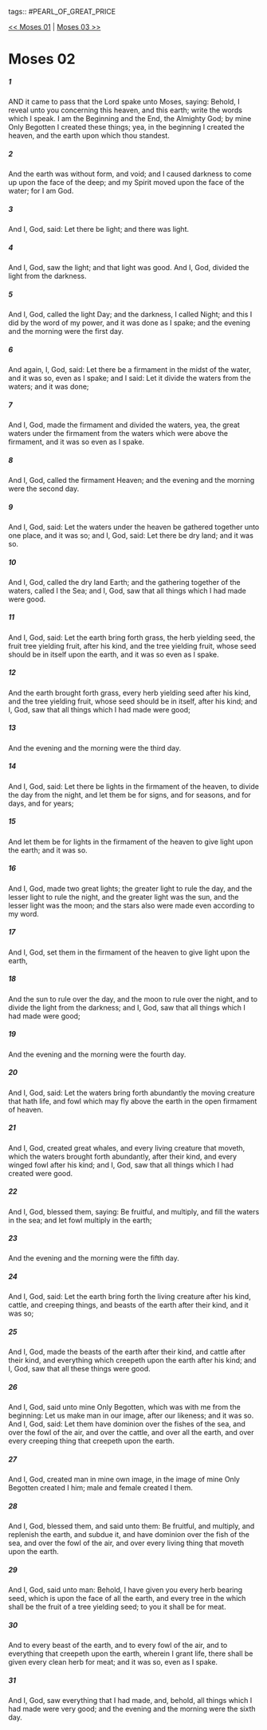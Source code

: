 tags:: #PEARL_OF_GREAT_PRICE

[<< Moses 01](PEARL_OF_GREAT_PRICE/01_Moses/Moses_01.md) | [Moses 03 >>](PEARL_OF_GREAT_PRICE/01_Moses/Moses_03.md)

# Moses 02

##### 1

AND it came to pass that the Lord spake unto Moses, saying: Behold, I reveal unto you concerning this heaven, and this earth; write the words which I speak. I am the Beginning and the End, the Almighty God; by mine Only Begotten I created these things; yea, in the beginning I created the heaven, and the earth upon which thou standest.

##### 2

And the earth was without form, and void; and I caused darkness to come up upon the face of the deep; and my Spirit moved upon the face of the water; for I am God.

##### 3

And I, God, said: Let there be light; and there was light.

##### 4

And I, God, saw the light; and that light was good. And I, God, divided the light from the darkness.

##### 5

And I, God, called the light Day; and the darkness, I called Night; and this I did by the word of my power, and it was done as I spake; and the evening and the morning were the first day.

##### 6

And again, I, God, said: Let there be a firmament in the midst of the water, and it was so, even as I spake; and I said: Let it divide the waters from the waters; and it was done;

##### 7

And I, God, made the firmament and divided the waters, yea, the great waters under the firmament from the waters which were above the firmament, and it was so even as I spake.

##### 8

And I, God, called the firmament Heaven; and the evening and the morning were the second day.

##### 9

And I, God, said: Let the waters under the heaven be gathered together unto one place, and it was so; and I, God, said: Let there be dry land; and it was so.

##### 10

And I, God, called the dry land Earth; and the gathering together of the waters, called I the Sea; and I, God, saw that all things which I had made were good.

##### 11

And I, God, said: Let the earth bring forth grass, the herb yielding seed, the fruit tree yielding fruit, after his kind, and the tree yielding fruit, whose seed should be in itself upon the earth, and it was so even as I spake.

##### 12

And the earth brought forth grass, every herb yielding seed after his kind, and the tree yielding fruit, whose seed should be in itself, after his kind; and I, God, saw that all things which I had made were good;

##### 13

And the evening and the morning were the third day.

##### 14

And I, God, said: Let there be lights in the firmament of the heaven, to divide the day from the night, and let them be for signs, and for seasons, and for days, and for years;

##### 15

And let them be for lights in the firmament of the heaven to give light upon the earth; and it was so.

##### 16

And I, God, made two great lights; the greater light to rule the day, and the lesser light to rule the night, and the greater light was the sun, and the lesser light was the moon; and the stars also were made even according to my word.

##### 17

And I, God, set them in the firmament of the heaven to give light upon the earth,

##### 18

And the sun to rule over the day, and the moon to rule over the night, and to divide the light from the darkness; and I, God, saw that all things which I had made were good;

##### 19

And the evening and the morning were the fourth day.

##### 20

And I, God, said: Let the waters bring forth abundantly the moving creature that hath life, and fowl which may fly above the earth in the open firmament of heaven.

##### 21

And I, God, created great whales, and every living creature that moveth, which the waters brought forth abundantly, after their kind, and every winged fowl after his kind; and I, God, saw that all things which I had created were good.

##### 22

And I, God, blessed them, saying: Be fruitful, and multiply, and fill the waters in the sea; and let fowl multiply in the earth;

##### 23

And the evening and the morning were the fifth day.

##### 24

And I, God, said: Let the earth bring forth the living creature after his kind, cattle, and creeping things, and beasts of the earth after their kind, and it was so;

##### 25

And I, God, made the beasts of the earth after their kind, and cattle after their kind, and everything which creepeth upon the earth after his kind; and I, God, saw that all these things were good.

##### 26

And I, God, said unto mine Only Begotten, which was with me from the beginning: Let us make man in our image, after our likeness; and it was so. And I, God, said: Let them have dominion over the fishes of the sea, and over the fowl of the air, and over the cattle, and over all the earth, and over every creeping thing that creepeth upon the earth.

##### 27

And I, God, created man in mine own image, in the image of mine Only Begotten created I him; male and female created I them.

##### 28

And I, God, blessed them, and said unto them: Be fruitful, and multiply, and replenish the earth, and subdue it, and have dominion over the fish of the sea, and over the fowl of the air, and over every living thing that moveth upon the earth.

##### 29

And I, God, said unto man: Behold, I have given you every herb bearing seed, which is upon the face of all the earth, and every tree in the which shall be the fruit of a tree yielding seed; to you it shall be for meat.

##### 30

And to every beast of the earth, and to every fowl of the air, and to everything that creepeth upon the earth, wherein I grant life, there shall be given every clean herb for meat; and it was so, even as I spake.

##### 31

And I, God, saw everything that I had made, and, behold, all things which I had made were very good; and the evening and the morning were the sixth day.
